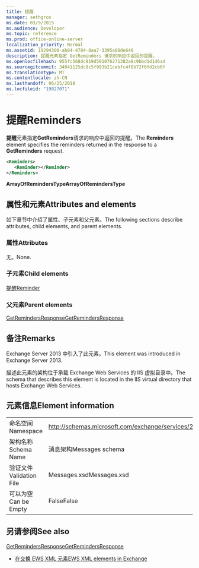 ```yaml
---
title: 提醒
manager: sethgros
ms.date: 03/9/2015
ms.audience: Developer
ms.topic: reference
ms.prod: office-online-server
localization_priority: Normal
ms.assetid: 19294300-ab84-4784-8aa7-3395a08de640
description: 提醒元素指定 GetReminders 请求的响应中返回的提醒。
ms.openlocfilehash: 955fc568dc919d591076271382a8c9bbd1d146ad
ms.sourcegitcommit: 34041125dc8c5f993b21cebfc4f8b72f0fd2cb6f
ms.translationtype: MT
ms.contentlocale: zh-CN
ms.lasthandoff: 06/25/2018
ms.locfileid: "19827071"
---
```

# <a name="reminders"></a><span data-ttu-id="02d31-103">提醒</span><span class="sxs-lookup"><span data-stu-id="02d31-103">Reminders</span></span>

<span data-ttu-id="02d31-104">**提醒**元素指定**GetReminders**请求的响应中返回的提醒。</span><span class="sxs-lookup"><span data-stu-id="02d31-104">The **Reminders** element specifies the reminders returned in the response to a **GetReminders** request.</span></span> 
  
```XML
<Reminders>
   <Reminder></Reminder>
</Reminders>
```

 <span data-ttu-id="02d31-105">**ArrayOfRemindersType**</span><span class="sxs-lookup"><span data-stu-id="02d31-105">**ArrayOfRemindersType**</span></span>
## <a name="attributes-and-elements"></a><span data-ttu-id="02d31-106">属性和元素</span><span class="sxs-lookup"><span data-stu-id="02d31-106">Attributes and elements</span></span>

<span data-ttu-id="02d31-107">如下章节中介绍了属性、子元素和父元素。</span><span class="sxs-lookup"><span data-stu-id="02d31-107">The following sections describe attributes, child elements, and parent elements.</span></span>
  
### <a name="attributes"></a><span data-ttu-id="02d31-108">属性</span><span class="sxs-lookup"><span data-stu-id="02d31-108">Attributes</span></span>

<span data-ttu-id="02d31-109">无。</span><span class="sxs-lookup"><span data-stu-id="02d31-109">None.</span></span>
  
### <a name="child-elements"></a><span data-ttu-id="02d31-110">子元素</span><span class="sxs-lookup"><span data-stu-id="02d31-110">Child elements</span></span>

[<span data-ttu-id="02d31-111">提醒</span><span class="sxs-lookup"><span data-stu-id="02d31-111">Reminder</span></span>](reminder.md)
  
### <a name="parent-elements"></a><span data-ttu-id="02d31-112">父元素</span><span class="sxs-lookup"><span data-stu-id="02d31-112">Parent elements</span></span>

[<span data-ttu-id="02d31-113">GetRemindersResponse</span><span class="sxs-lookup"><span data-stu-id="02d31-113">GetRemindersResponse</span></span>](getremindersresponse.md)
  
## <a name="remarks"></a><span data-ttu-id="02d31-114">备注</span><span class="sxs-lookup"><span data-stu-id="02d31-114">Remarks</span></span>

<span data-ttu-id="02d31-115">Exchange Server 2013 中引入了此元素。</span><span class="sxs-lookup"><span data-stu-id="02d31-115">This element was introduced in Exchange Server 2013.</span></span>
  
<span data-ttu-id="02d31-116">描述此元素的架构位于承载 Exchange Web Services 的 IIS 虚拟目录中。</span><span class="sxs-lookup"><span data-stu-id="02d31-116">The schema that describes this element is located in the IIS virtual directory that hosts Exchange Web Services.</span></span>
  
## <a name="element-information"></a><span data-ttu-id="02d31-117">元素信息</span><span class="sxs-lookup"><span data-stu-id="02d31-117">Element information</span></span>

|||
|:-----|:-----|
|<span data-ttu-id="02d31-118">命名空间</span><span class="sxs-lookup"><span data-stu-id="02d31-118">Namespace</span></span>  <br/> |http://schemas.microsoft.com/exchange/services/2006/messages  <br/> |
|<span data-ttu-id="02d31-119">架构名称</span><span class="sxs-lookup"><span data-stu-id="02d31-119">Schema Name</span></span>  <br/> |<span data-ttu-id="02d31-120">消息架构</span><span class="sxs-lookup"><span data-stu-id="02d31-120">Messages schema</span></span>  <br/> |
|<span data-ttu-id="02d31-121">验证文件</span><span class="sxs-lookup"><span data-stu-id="02d31-121">Validation File</span></span>  <br/> |<span data-ttu-id="02d31-122">Messages.xsd</span><span class="sxs-lookup"><span data-stu-id="02d31-122">Messages.xsd</span></span>  <br/> |
|<span data-ttu-id="02d31-123">可以为空</span><span class="sxs-lookup"><span data-stu-id="02d31-123">Can be Empty</span></span>  <br/> |<span data-ttu-id="02d31-124">False</span><span class="sxs-lookup"><span data-stu-id="02d31-124">False</span></span>  <br/> |
   
## <a name="see-also"></a><span data-ttu-id="02d31-125">另请参阅</span><span class="sxs-lookup"><span data-stu-id="02d31-125">See also</span></span>



[<span data-ttu-id="02d31-126">GetRemindersResponse</span><span class="sxs-lookup"><span data-stu-id="02d31-126">GetRemindersResponse</span></span>](getremindersresponse.md)


- [<span data-ttu-id="02d31-127">在交换 EWS XML 元素</span><span class="sxs-lookup"><span data-stu-id="02d31-127">EWS XML elements in Exchange</span></span>](ews-xml-elements-in-exchange.md)

